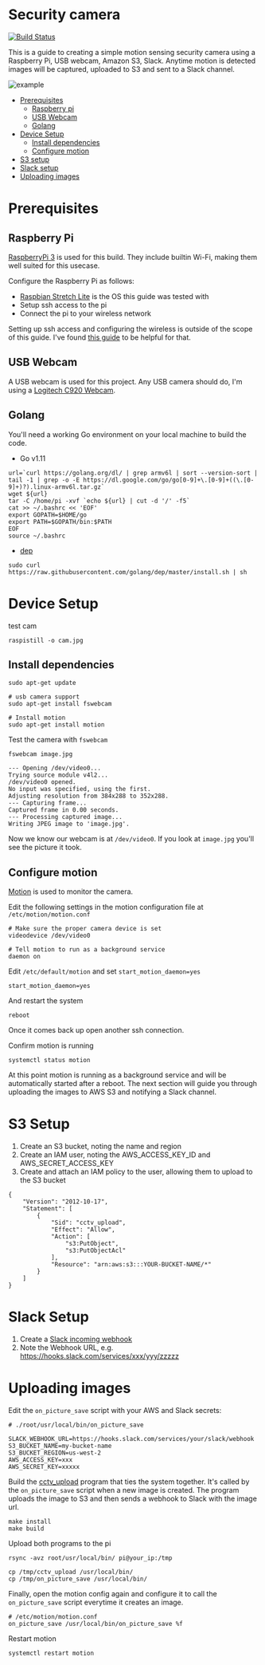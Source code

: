 # Security camera

[![Build Status](https://travis-ci.org/bndw/security-camera.svg?branch=master)](https://travis-ci.org/bndw/security-camera)

This is a guide to creating a simple motion sensing security camera using a Raspberry Pi, USB 
webcam, Amazon S3, Slack. Anytime motion is detected images will be captured, uploaded to S3
and sent to a Slack channel.

![example](./resources/example.png)

- [Prerequisites](#prerequisites)
  - [Raspberry pi](#raspberry-pi)
  - [USB Webcam](#usb-webcam)
  - [Golang](#golang)
- [Device Setup](#device-setup)
  - [Install dependencies](#install-dependencies)
  - [Configure motion](#configure-motion)
- [S3 setup](#s3-setup)
- [Slack setup](#slack-setup)
- [Uploading images](#uploading-images)


# Prerequisites

## Raspberry Pi

[RaspberryPi 3](https://www.raspberrypi.org/products/raspberry-pi-3-model-b/) is used for this build.
They include builtin Wi-Fi, making them well suited for this usecase.

Configure the Raspberry Pi as follows:
- [Raspbian Stretch Lite](https://www.raspberrypi.org/downloads/raspbian/) is the OS this guide was tested with
- Setup ssh access to the pi
- Connect the pi to your wireless network

Setting up ssh access and configuring the wireless is outside of the scope of this guide.
I've found [this guide](https://medium.com/@danidudas/install-raspbian-jessie-lite-and-setup-wi-fi-without-access-to-command-line-or-using-the-network-97f065af722e) to 
be helpful for that.

## USB Webcam

A USB webcam is used for this project. Any USB camera should do, I'm using a [Logitech C920 Webcam](https://www.amazon.com/gp/product/B006JH8T3S).

## Golang

You'll need a working Go environment on your local machine to build the code.

* Go v1.11
```
url=`curl https://golang.org/dl/ | grep armv6l | sort --version-sort | tail -1 | grep -o -E https://dl.google.com/go/go[0-9]+\.[0-9]+((\.[0-9]+)?).linux-armv6l.tar.gz` 
wget ${url}
tar -C /home/pi -xvf `echo ${url} | cut -d '/' -f5`
cat >> ~/.bashrc << 'EOF'
export GOPATH=$HOME/go
export PATH=$GOPATH/bin:$PATH
EOF
source ~/.bashrc
```
* [dep](https://github.com/golang/dep)
```
sudo curl https://raw.githubusercontent.com/golang/dep/master/install.sh | sh
```
# Device Setup

test cam

```
raspistill -o cam.jpg
```

## Install dependencies


```
sudo apt-get update

# usb camera support
sudo apt-get install fswebcam

# Install motion
sudo apt-get install motion
```

Test the camera with `fswebcam`
```
fswebcam image.jpg
```
```
--- Opening /dev/video0...
Trying source module v4l2...
/dev/video0 opened.
No input was specified, using the first.
Adjusting resolution from 384x288 to 352x288.
--- Capturing frame...
Captured frame in 0.00 seconds.
--- Processing captured image...
Writing JPEG image to 'image.jpg'.
```
Now we know our webcam is at `/dev/video0`. If you look at `image.jpg` you'll see the picture it took.


## Configure motion

[Motion](https://motion-project.github.io/) is used to monitor the camera.

Edit the following settings in the motion configuration file at `/etc/motion/motion.conf`

```
# Make sure the proper camera device is set
videodevice /dev/video0

# Tell motion to run as a background service
daemon on
```

Edit `/etc/default/motion` and set `start_motion_daemon=yes`
```
start_motion_daemon=yes
```

And restart the system
```
reboot
```

Once it comes back up open another ssh connection.

Confirm motion is running
```
systemctl status motion
```

At this point motion is running as a background service and will be automatically
started after a reboot. The next section will guide you through uploading the images
to AWS S3 and notifying a Slack channel.

# S3 Setup

1. Create an S3 bucket, noting the name and region
2. Create an IAM user, noting the AWS_ACCESS_KEY_ID and AWS_SECRET_ACCESS_KEY
3. Create and attach an IAM policy to the user, allowing them to upload to the S3 bucket
  ```
  {
      "Version": "2012-10-17",
      "Statement": [
          {
              "Sid": "cctv_upload",
              "Effect": "Allow",
              "Action": [
                  "s3:PutObject",
                  "s3:PutObjectAcl"
              ],
              "Resource": "arn:aws:s3:::YOUR-BUCKET-NAME/*"
          }
      ]
  }
  ```

# Slack Setup

1. Create a [Slack incoming webhook](https://api.slack.com/incoming-webhooks)
2. Note the Webhook URL, e.g. https://hooks.slack.com/services/xxx/yyy/zzzzz

# Uploading images

Edit the `on_picture_save` script with your AWS and Slack secrets:
```
# ./root/usr/local/bin/on_picture_save

SLACK_WEBHOOK_URL=https://hooks.slack.com/services/your/slack/webhook
S3_BUCKET_NAME=my-bucket-name
S3_BUCKET_REGION=us-west-2
AWS_ACCESS_KEY=xxx
AWS_SECRET_KEY=xxxxx
```

Build the [cctv_upload](./cmd/cctv_upload) program that ties the system together.
It's called by the `on_picture_save` script when a new image is created. 
The program uploads the image to S3 and then sends a webhook to Slack with the image url.

```
make install
make build
```

Upload both programs to the pi
```
rsync -avz root/usr/local/bin/ pi@your_ip:/tmp

cp /tmp/cctv_upload /usr/local/bin/
cp /tmp/on_picture_save /usr/local/bin/
```

Finally, open the motion config again and configure it to call the `on_picture_save` script everytime it creates an image.

```
# /etc/motion/motion.conf
on_picture_save /usr/local/bin/on_picture_save %f
```

Restart motion
```
systemctl restart motion
```
